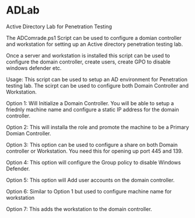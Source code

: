 # ADLab
 Active Directory Lab for Penetration Testing

 The ADComrade.ps1 Script can be used to configure a domian controller and workstation for setting up an Active directory penetration testing lab.

 Once a server and workstation is installed this script can be used to configure the domain controller, create users, create GPO to disable windows defender etc.

Usage: This script can be used to setup an AD environment for Penetration testing lab. The scirpt can be used to configure both Domain Controller and Workstation.

Option 1: Will Initialize a Domain Controller. You will be able to setup a friednly machine name and configure a static IP address for the domain controller.

Option 2: This will installa the role and promote the machine to be a Primary Domian Controller. 

Option 3: This option can be used to configure a share on both Domain controller or Workstation. You need this for opening up port 445 and 139.

Option 4: This option will configure the Group policy to disable Windows Defender.

Option 5: This option will Add user accounts on the domain controller.

Option 6: Similar to Option 1 but used to configure machine name for workstation

Option 7: This adds the workstation to the domain controller.
